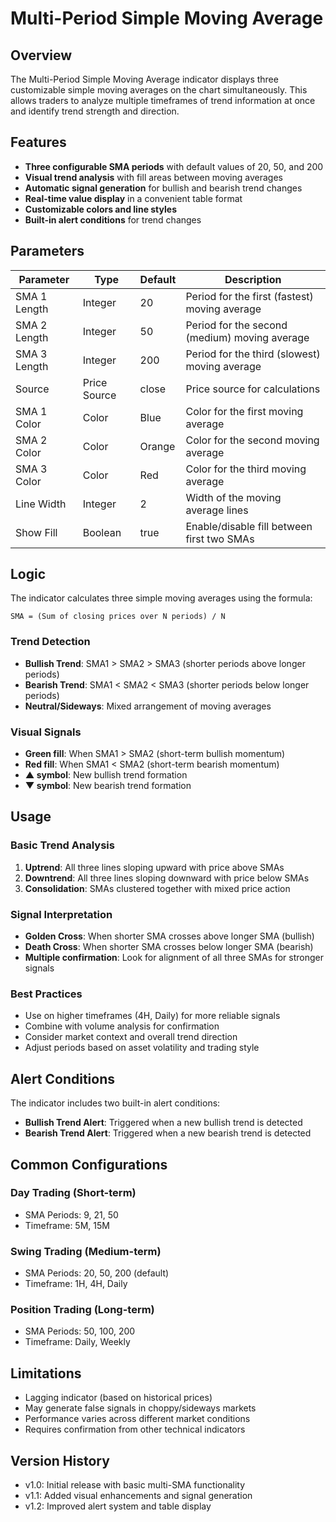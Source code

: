 # Multi-Period Simple Moving Average

## Overview

The Multi-Period Simple Moving Average indicator displays three customizable simple moving averages on the chart simultaneously. This allows traders to analyze multiple timeframes of trend information at once and identify trend strength and direction.

## Features

- **Three configurable SMA periods** with default values of 20, 50, and 200
- **Visual trend analysis** with fill areas between moving averages
- **Automatic signal generation** for bullish and bearish trend changes
- **Real-time value display** in a convenient table format
- **Customizable colors and line styles**
- **Built-in alert conditions** for trend changes

## Parameters

| Parameter | Type | Default | Description |
|-----------|------|---------|-------------|
| SMA 1 Length | Integer | 20 | Period for the first (fastest) moving average |
| SMA 2 Length | Integer | 50 | Period for the second (medium) moving average |
| SMA 3 Length | Integer | 200 | Period for the third (slowest) moving average |
| Source | Price Source | close | Price source for calculations |
| SMA 1 Color | Color | Blue | Color for the first moving average |
| SMA 2 Color | Color | Orange | Color for the second moving average |
| SMA 3 Color | Color | Red | Color for the third moving average |
| Line Width | Integer | 2 | Width of the moving average lines |
| Show Fill | Boolean | true | Enable/disable fill between first two SMAs |

## Logic

The indicator calculates three simple moving averages using the formula:

```
SMA = (Sum of closing prices over N periods) / N
```

### Trend Detection

- **Bullish Trend**: SMA1 > SMA2 > SMA3 (shorter periods above longer periods)
- **Bearish Trend**: SMA1 < SMA2 < SMA3 (shorter periods below longer periods)
- **Neutral/Sideways**: Mixed arrangement of moving averages

### Visual Signals

- **Green fill**: When SMA1 > SMA2 (short-term bullish momentum)
- **Red fill**: When SMA1 < SMA2 (short-term bearish momentum)
- **▲ symbol**: New bullish trend formation
- **▼ symbol**: New bearish trend formation

## Usage

### Basic Trend Analysis
1. **Uptrend**: All three lines sloping upward with price above SMAs
2. **Downtrend**: All three lines sloping downward with price below SMAs
3. **Consolidation**: SMAs clustered together with mixed price action

### Signal Interpretation
- **Golden Cross**: When shorter SMA crosses above longer SMA (bullish)
- **Death Cross**: When shorter SMA crosses below longer SMA (bearish)
- **Multiple confirmation**: Look for alignment of all three SMAs for stronger signals

### Best Practices
- Use on higher timeframes (4H, Daily) for more reliable signals
- Combine with volume analysis for confirmation
- Consider market context and overall trend direction
- Adjust periods based on asset volatility and trading style

## Alert Conditions

The indicator includes two built-in alert conditions:
- **Bullish Trend Alert**: Triggered when a new bullish trend is detected
- **Bearish Trend Alert**: Triggered when a new bearish trend is detected

## Common Configurations

### Day Trading (Short-term)
- SMA Periods: 9, 21, 50
- Timeframe: 5M, 15M

### Swing Trading (Medium-term)
- SMA Periods: 20, 50, 200 (default)
- Timeframe: 1H, 4H, Daily

### Position Trading (Long-term)
- SMA Periods: 50, 100, 200
- Timeframe: Daily, Weekly

## Limitations

- Lagging indicator (based on historical prices)
- May generate false signals in choppy/sideways markets
- Performance varies across different market conditions
- Requires confirmation from other technical indicators

## Version History

- v1.0: Initial release with basic multi-SMA functionality
- v1.1: Added visual enhancements and signal generation
- v1.2: Improved alert system and table display
